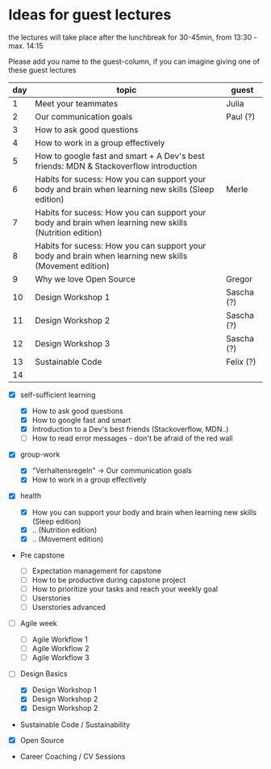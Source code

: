 # Ideas for guest lectures

the lectures will take place after the lunchbreak for 30-45min, from 13:30 - max. 14:15

Please add you name to the guest-column, if you can imagine giving one of these guest lectures

| day | topic                                                                                                   | guest      |
| --- | ------------------------------------------------------------------------------------------------------- | ---------- |
| 1   | Meet your teammates                                                                                     | Julia      |
| 2   | Our communication goals                                                                                 | Paul (?)   |
| 3   | How to ask good questions                                                                               |            |
| 4   | How to work in a group effectively                                                                      |            |
| 5   | How to google fast and smart + A Dev's best friends: MDN & Stackoverflow introduction                   |            |
| 6   | Habits for sucess: How you can support your body and brain when learning new skills (Sleep edition)     | Merle      |
| 7   | Habits for sucess: How you can support your body and brain when learning new skills (Nutrition edition) |            |
| 8   | Habits for sucess: How you can support your body and brain when learning new skills (Movement edition)  |            |
| 9   | Why we love Open Source                                                                                 | Gregor     |
| 10  | Design Workshop 1                                                                                       | Sascha (?) |
| 11  | Design Workshop 2                                                                                       | Sascha (?) |
| 12  | Design Workshop 3                                                                                       | Sascha (?) |
| 13  | Sustainable Code                                                                                        | Felix (?)  |
| 14  |                                                                                                         |            |

- [x] self-sufficient learning

  - [x] How to ask good questions
  - [x] How to google fast and smart
  - [x] Introduction to a Dev's best friends (Stackoverflow, MDN..)
  - [ ] How to read error messages - don't be afraid of the red wall

- [x] group-work

  - [x] "Verhaltensregeln" -> Our communication goals
  - [x] How to work in a group effectively

- [x] health

  - [x] How you can support your body and brain when learning new skills (Sleep edition)
  - [x] .. (Nutrition edition)
  - [x] .. (Movement edition)

- Pre capstone

  - [ ] Expectation management for capstone
  - [ ] How to be productive during capstone project
  - [ ] How to prioritize your tasks and reach your weekly goal
  - [ ] Userstories
  - [ ] Userstories advanced

- [ ] Agile week

  - [ ] Agile Workflow 1
  - [ ] Agile Workflow 2
  - [ ] Agile Workflow 3

- [ ] Design Basics

  - [x] Design Workshop 1
  - [x] Design Workshop 2
  - [x] Design Workshop 2

- Sustainable Code / Sustainability

- [x] Open Source

- Career Coaching / CV Sessions
